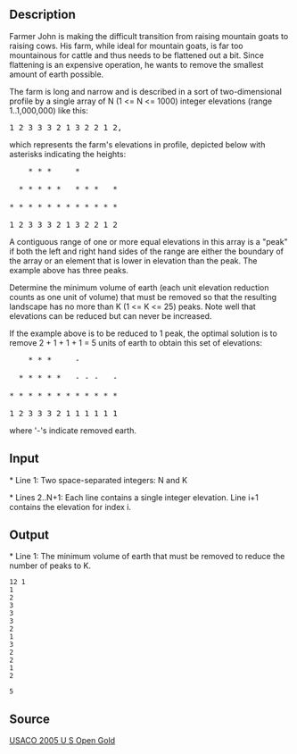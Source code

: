 <h2>Description</h2><p>Farmer John is making the difficult transition from raising mountain goats to raising cows.  His farm, while ideal for mountain goats, is far too mountainous for cattle and thus needs to be flattened out a bit. Since flattening is an expensive operation, he wants to remove the smallest amount of earth possible.
</p>
The farm is long and narrow and is described in a sort of two-dimensional profile by a single array of N (1 &lt;= N &lt;= 1000) integer elevations (range 1..1,000,000) like this:
<pre>1 2 3 3 3 2 1 3 2 2 1 2,</pre><p>
</p>which represents the farm's elevations in profile, depicted below with asterisks indicating the heights:
<pre>    * * *     *
<br>  * * * * *   * * *   *
<br>* * * * * * * * * * * *
<br>1 2 3 3 3 2 1 3 2 2 1 2</pre><p>
</p>A contiguous range of one or more equal elevations in this array is a "peak" if both the left and right hand sides of the range are either the boundary of the array or an element that is lower in elevation than the peak. The example above has three peaks.

Determine the minimum volume of earth (each unit elevation reduction counts as one unit of volume) that must be removed so that the resulting landscape has no more than K (1 &lt;= K &lt;= 25) peaks.  Note well that elevations can be reduced but can never be increased.

If the example above is to be reduced to 1 peak, the optimal solution is to remove 2 + 1 + 1 + 1 = 5 units of earth to obtain this set of elevations:
<pre>    * * *     -
<br>  * * * * *   - - -   -
<br>* * * * * * * * * * * *
<br>1 2 3 3 3 2 1 1 1 1 1 1</pre><p>
</p>where '-'s indicate removed earth.<h2>Input</h2><p>* Line 1: Two space-separated integers: N and K
</p>
* Lines 2..N+1: Each line contains a single integer elevation. Line i+1 contains the elevation for index i.<h2>Output</h2><p>* Line 1: The minimum volume of earth that must be removed to reduce the number of peaks to K.</p><pre><code class="language-input1">12 1
1
2
3
3
3
2
1
3
2
2
1
2
</code></pre><pre><code class="language-output1">5
</code></pre><h2>Source</h2><a href="searchproblem?field=source&amp;key=USACO+2005+U+S+Open+Gold">USACO 2005 U S Open Gold</a>
